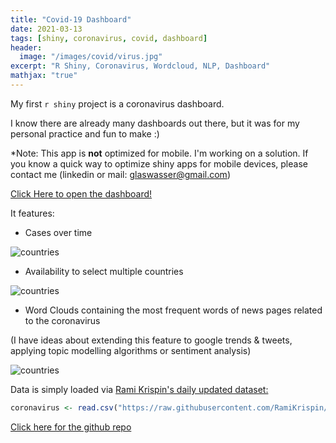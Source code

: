 ```yaml
---
title: "Covid-19 Dashboard"
date: 2021-03-13
tags: [shiny, coronavirus, covid, dashboard]
header:
  image: "/images/covid/virus.jpg"
excerpt: "R Shiny, Coronavirus, Wordcloud, NLP, Dashboard"
mathjax: "true"
---
```


My first `r shiny` project is a coronavirus dashboard.

I know there are already many dashboards out there, but it was for my personal practice and fun to make :) 

*Note: This app is **not** optimized for mobile. I'm working on a solution. If you know a quick way to optimize shiny apps for mobile devices, please contact me (linkedin or mail: glaswasser@gmail.com)

[Click Here to open the dashboard!](https://glaswasser.shinyapps.io/Covid19/)



It features:

* Cases over time
<img src="{{ site.url }}{{ site.baseurl }}/images/covid/covid.jpg" alt="countries">


* Availability to select multiple countries
<img src="{{ site.url }}{{ site.baseurl }}/images/covid/countries.jpg" alt="countries">

* Word Clouds containing the most frequent words of news pages related to the coronavirus

(I have ideas about extending this feature to google trends & tweets, applying topic modelling algorithms or sentiment analysis)

<img src="{{ site.url }}{{ site.baseurl }}/images/covid/wordcloud.jpg" alt="countries">





Data is simply loaded via [Rami Krispin's daily updated dataset:](https://github.com/RamiKrispin/coronavirus)

```r
coronavirus <- read.csv("https://raw.githubusercontent.com/RamiKrispin/coronavirus/master/csv/coronavirus.csv", stringsAsFactors = FALSE)
```

[Click here for the github repo](https://github.com/glaswasser/shiny-projects/tree/master/Covid_December20)

